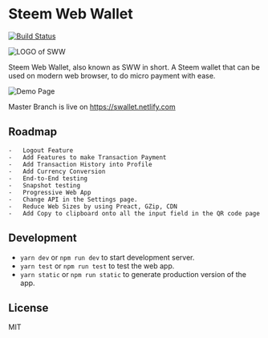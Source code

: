 # Steem Web Wallet

[![Build Status](https://travis-ci.org/superoo7/steem_web_wallet.svg?branch=master)](https://travis-ci.org/superoo7/steem_web_wallet)

![LOGO of SWW](https://ipfs.busy.org/ipfs/QmVZL3XdJJtN71SrR2WJPbC248Q235SfRzMWuWueecudh1)

Steem Web Wallet, also known as SWW in short. A Steem wallet that can be used on modern web browser, to do micro payment with ease.

![Demo Page](https://ipfs.busy.org/ipfs/QmVejukXfLJuSmtHPyzx3gjrYazZEDXHraELzCXUk8ikEf)

Master Branch is live on https://swallet.netlify.com

## Roadmap

    -   Logout Feature
    -   Add Features to make Transaction Payment
    -   Add Transaction History into Profile
    -   Add Currency Conversion
    -   End-to-End testing
    -   Snapshot testing
    -   Progressive Web App
    -   Change API in the Settings page.
    -   Reduce Web Sizes by using Preact, GZip, CDN
    -   Add Copy to clipboard onto all the input field in the QR code page

## Development

-   `yarn dev` or `npm run dev` to start development server.
-   `yarn test` or `npm run test` to test the web app.
-   `yarn static` or `npm run static` to generate production version of the app.

## License

MIT
